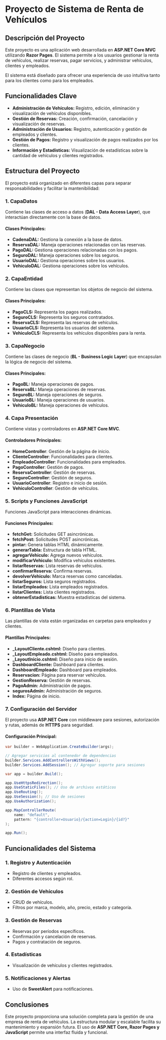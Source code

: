 # Proyecto de Sistema de Renta de Vehículos

## Descripción del Proyecto

Este proyecto es una aplicación web desarrollada en **ASP.NET Core MVC** utilizando **Razor Pages**. El sistema permite a los usuarios gestionar la renta de vehículos, realizar reservas, pagar servicios, y administrar vehículos, clientes y empleados. 

El sistema está diseñado para ofrecer una experiencia de uso intuitiva tanto para los clientes como para los empleados.

## Funcionalidades Clave

- **Administración de Vehículos:** Registro, edición, eliminación y visualización de vehículos disponibles.
- **Gestión de Reservas:** Creación, confirmación, cancelación y visualización de reservas.
- **Administración de Usuarios:** Registro, autenticación y gestión de empleados y clientes.
- **Gestión de Pagos:** Registro y visualización de pagos realizados por los clientes.
- **Información y Estadísticas:** Visualización de estadísticas sobre la cantidad de vehículos y clientes registrados.

## Estructura del Proyecto

El proyecto está organizado en diferentes capas para separar responsabilidades y facilitar la mantenibilidad:

### 1. CapaDatos

Contiene las clases de acceso a datos (**DAL - Data Access Layer**), que interactúan directamente con la base de datos.

#### **Clases Principales:**
- **CadenaDAL:** Gestiona la conexión a la base de datos.
- **ReservaDAL:** Maneja operaciones relacionadas con las reservas.
- **PagoDAL:** Gestiona operaciones relacionadas con los pagos.
- **SeguroDAL:** Maneja operaciones sobre los seguros.
- **UsuarioDAL:** Gestiona operaciones sobre los usuarios.
- **VehiculoDAL:** Gestiona operaciones sobre los vehículos.

### 2. CapaEntidad

Contiene las clases que representan los objetos de negocio del sistema.

#### **Clases Principales:**
- **PagoCLS:** Representa los pagos realizados.
- **SeguroCLS:** Representa los seguros contratados.
- **ReservaCLS:** Representa las reservas de vehículos.
- **UsuarioCLS:** Representa los usuarios del sistema.
- **VehiculoCLS:** Representa los vehículos disponibles para la renta.

### 3. CapaNegocio

Contiene las clases de negocio (**BL - Business Logic Layer**) que encapsulan la lógica de negocio del sistema.

#### **Clases Principales:**
- **PagoBL:** Maneja operaciones de pagos.
- **ReservaBL:** Maneja operaciones de reservas.
- **SeguroBL:** Maneja operaciones de seguros.
- **UsuarioBL:** Maneja operaciones de usuarios.
- **VehiculoBL:** Maneja operaciones de vehículos.

### 4. Capa Presentación

Contiene vistas y controladores en **ASP.NET Core MVC**.

#### **Controladores Principales:**
- **HomeController**: Gestión de la página de inicio.
- **ClienteController**: Funcionalidades para clientes.
- **EmpleadoController**: Funcionalidades para empleados.
- **PagoController**: Gestión de pagos.
- **ReservaController**: Gestión de reservas.
- **SeguroController**: Gestión de seguros.
- **UsuarioController**: Registro e inicio de sesión.
- **VehiculoController**: Gestión de vehículos.

### 5. Scripts y Funciones JavaScript

Funciones JavaScript para interacciones dinámicas.

#### **Funciones Principales:**
- **fetchGet:** Solicitudes GET asincrónicas.
- **fetchPost:** Solicitudes POST asincrónicas.
- **pintar:** Genera tablas HTML dinámicamente.
- **generarTabla:** Estructura de tabla HTML.
- **agregarVehiculo:** Agrega nuevos vehículos.
- **modificarVehiculo:** Modifica vehículos existentes.
- **listarReservas:** Lista reservas de vehículos.
- **confirmarReserva:** Confirma reservas.
- **devolverVehiculo:** Marca reservas como canceladas.
- **listarSeguros:** Lista seguros registrados.
- **listarEmpleados:** Lista empleados registrados.
- **listarClientes:** Lista clientes registrados.
- **obtenerEstadisticas:** Muestra estadísticas del sistema.

### 6. Plantillas de Vista

Las plantillas de vista están organizadas en carpetas para empleados y clientes.

#### **Plantillas Principales:**
- **_LayoutCliente.cshtml:** Diseño para clientes.
- **_LayoutEmpleado.cshtml:** Diseño para empleados.
- **_LayoutInicio.cshtml:** Diseño para inicio de sesión.
- **DashboardCliente:** Dashboard para clientes.
- **DashboardEmpleado:** Dashboard para empleados.
- **Reservacion:** Página para reservar vehículos.
- **GestionReserva:** Gestión de reservas.
- **PagoAdmin:** Administración de pagos.
- **segurosAdmin:** Administración de seguros.
- **Index:** Página de inicio.

### 7. Configuración del Servidor

El proyecto usa **ASP.NET Core** con middleware para sesiones, autorización y rutas, además de **HTTPS** para seguridad.

#### **Configuración Principal:**

```csharp
var builder = WebApplication.CreateBuilder(args);

// Agregar servicios al contenedor de dependencias
builder.Services.AddControllersWithViews();
builder.Services.AddSession(); // Agregar soporte para sesiones

var app = builder.Build();

app.UseHttpsRedirection();
app.UseStaticFiles(); // Uso de archivos estáticos
app.UseRouting();
app.UseSession(); // Uso de sesiones
app.UseAuthorization();

app.MapControllerRoute(
    name: "default",
    pattern: "{controller=Usuario}/{action=Login}/{id?}"
);

app.Run();
```

## Funcionalidades del Sistema

### 1. Registro y Autenticación
- Registro de clientes y empleados.
- Diferentes accesos según rol.

### 2. Gestión de Vehículos
- CRUD de vehículos.
- Filtros por marca, modelo, año, precio, estado y categoría.

### 3. Gestión de Reservas
- Reservas por períodos específicos.
- Confirmación y cancelación de reservas.
- Pagos y contratación de seguros.

### 4. Estadísticas
- Visualización de vehículos y clientes registrados.

### 5. Notificaciones y Alertas
- Uso de **SweetAlert** para notificaciones.

## Conclusiones

Este proyecto proporciona una solución completa para la gestión de una empresa de renta de vehículos. La estructura modular y escalable facilita su mantenimiento y expansión futura. El uso de **ASP.NET Core, Razor Pages y JavaScript** permite una interfaz fluida y funcional.
